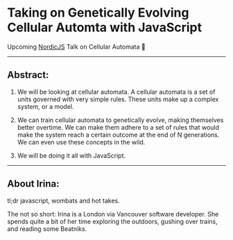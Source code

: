 # Taking on Genetically Evolving Cellular Automta with JavaScript

Upcoming [NordicJS](https://nordicjs.com) Talk on Cellular Automata :dancer: 

---

## Abstract:
1. We will be looking at cellular automata. A cellular automata is a set of units governed with very simple rules. These units make up a complex system, or a model.

2. We can train cellular automata to genetically evolve, making themselves better overtime. We can make them adhere to a set of rules that would make the system reach a certain outcome at the end of N generations. We can even use these concepts in the wild.

3. We will be doing it all with JavaScript.

---

## About Irina:

tl;dr javascript, wombats and hot takes.

The not so short: Irina is a London via Vancouver software developer. She spends quite a bit of her time exploring the outdoors, gushing over trains, and reading some Beatniks.
